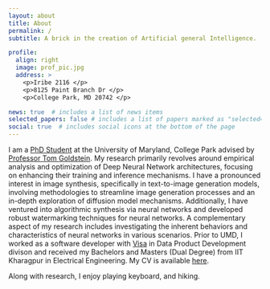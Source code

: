 ```yaml
---
layout: about
title: About
permalink: /
subtitle: A brick in the creation of Artificial general Intelligence.

profile:
  align: right
  image: prof_pic.jpg
  address: >
    <p>Iribe 2116 </p>
    <p>8125 Paint Branch Dr </p>
    <p>College Park, MD 20742 </p>

news: true  # includes a list of news items
selected_papers: false # includes a list of papers marked as "selected={true}"
social: true  # includes social icons at the bottom of the page
---
```


I am a [PhD Student](https://www.cs.umd.edu/people/bansal01) at the University of Maryland, College Park advised by [Professor Tom Goldstein](https://www.cs.umd.edu/~tomg/). My research primarily revolves around empirical analysis and optimization of Deep Neural Network architectures, focusing on enhancing their training and inference mechanisms. I have a pronounced interest in image synthesis, specifically in text-to-image generation models, involving methodologies to streamline image generation processes and an in-depth exploration of diffusion model mechanisms. Additionally, I have ventured into algorithmic synthesis via neural networks and developed robust watermarking techniques for neural networks. A complementary aspect of my research includes investigating the inherent behaviors and characteristics of neural networks in various scenarios. Prior to UMD, I worked as a software developer with [Visa](https://usa.visa.com/) in Data Product Development divison and received my Bachelors and Masters (Dual Degree) from IIT Kharagpur in Electrical Engineering. My CV is available [here](https://arpitbansal297.github.io/assets/pdf/CV.pdf).

Along with research, I enjoy playing keyboard, and hiking.